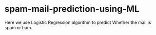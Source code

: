 # spam-mail-prediction-using-ML
Here we use Logistic Regression algorithm to predict Whether the mail is spam or ham.
